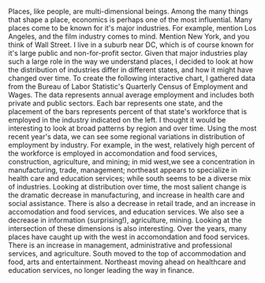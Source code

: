 Places, like people, are multi-dimensional beings. Among the many things that shape a place, economics is perhaps one of the most influential. Many places come to be known for it's major industries. For example, mention Los Angeles, and the film industry comes to mind. Mention New York, and you think of Wall Street. I live in a suburb near DC, which is of course known for it's large public and non-for-profit sector.
Given that major industries play such a large role in the way we understand places, I decided to look at how the distribution of industries differ in different states, and how it might have changed over time. To create the following interactive chart, I gathered data from the Bureau of Labor Statistic's Quarterly Census of Employment and Wages. The data represents annual average employment and includes both private and public sectors. Each bar represents one state, and the placement of the bars represents percent of that state's workforce that is employed in the industry indicated on the left. 
I thought it would be interesting to look at broad patterns by region and over time. Using the most recent year's data, we can see some regional variations in distribution of employment by industry. For example, in the west, relatively high percent of the workforce is employed in accomondation and food services, construction, agriculture, and mining; in mid west,we see a concentration in manufacturing, trade, management; northeast appears to specialize in health care and education services; while south seems to be a diverse mix of industries.
Looking at distribution over time, the most salient change is the dramatic decrease in manufacturing, and increase in health care and social assistance. There is also a decrease in retail trade, and an increase in accomodation and food services, and education services. We also see a decrease in information (surprising!), agriculture, mining.
Looking at the intersection of these dimensions is also interesting. Over the years, many places have caught up with the west in accomondation and food services. There is an increase in management, administrative and professional services, and agriculture. South moved to the top of accommodation and food, arts and entertainment. Northeast moving ahead on healthcare and education services, no longer leading the way in finance.